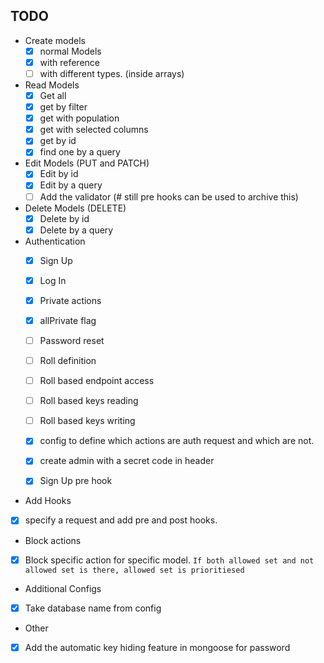 TODO
--
- Create models
  - [x] normal Models
  - [x] with reference
  - [ ] with different types. (inside arrays)
  
- Read Models
  - [x] Get all
  - [x] get by filter
  - [x] get with population
  - [x] get with selected columns
  - [x] get by id
  - [x] find one by a query

- Edit Models (PUT and PATCH)
  - [x] Edit by id 
  - [x] Edit by a query
  - [ ] Add the validator (# still pre hooks can be used to archive this)

- Delete Models (DELETE)
  - [x] Delete by id 
  - [x] Delete by a query
  
- Authentication
  - [x] Sign Up
  - [x] Log In
  - [x] Private actions
  - [x] allPrivate flag
  - [ ] Password reset
  - [ ] Roll definition
  - [ ] Roll based endpoint access
  - [ ] Roll based keys reading
  - [ ] Roll based keys writing
  - [x] config to define which actions are auth request and which are not.
  - [x] create admin with a secret code in header
  - [x] Sign Up pre hook
  
  
 - Add Hooks
  - [x] specify a request and add pre and post hooks.
  
 - Block actions
  - [x] Block specific action for specific model. 
  ``If both allowed set and not allowed set is there, allowed set is prioritiesed``
  
 - Additional Configs
  - [x] Take database name from config
  
 - Other
  - [x] Add the automatic key hiding feature in mongoose for password

